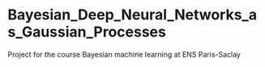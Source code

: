 # Bayesian_Deep_Neural_Networks_as_Gaussian_Processes
Project for the course Bayesian machine learning at ENS Paris-Saclay
